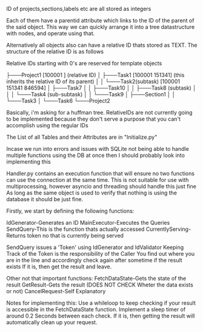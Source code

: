 
ID of projects,sections,labels etc are all stored as integers

Each of them have a parentid attribute which links to the ID of the parent of the said object.
This way we can quickly arrange it into a tree datastructure with nodes, and operate using that.

Alternatively all objects also can have a relative ID thats stored as TEXT.
The structure of the relative ID is as follows

Relative IDs starting with 0's are reserved for template objects

├───Project1    [100001 ] (relative ID)
│   ├───Task1   [100001 151341] (this inherits the relative ID of its parent)
│   │   └───Task2(subtask) [100001 151341 846594]
│   ├───Task7
│   │   ├───Task10
│   │   ├───Task8 (subtask)
│   │   │   └───Task4     (sub-subtask) 
│   │   └───Task9
│   ├───Section1
│   │   └───Task3
│   └───Task6
└───Project2

Basically, i'm asking for a huffman tree.
RelativeIDs are not currently going to be implemented because they don't serve a purpose that you can't accomplish using the regular IDs

The List of all Tables and their Attributes are in "Initialize.py"


Incase we run into errors and issues with SQLite not being able to handle multiple functions using the DB at once
then I should probably look into implementing this

Handler.py contains an execution function that will ensure no two functions can use the connection at the same time.
This is not suitable for use with multiprocessing, however asyncio and threading should handle this just fine
As long as the same object is used to verify that nothing is using the database it should be just fine.

Firstly, we start by defining the following functions:

IdGenerator-Generates an ID
MainExecutor-Executes the Queries
SendQuery-This is the function thats actually accessed
CurrentlyServing-Returns token no that is currently being served

SendQuery issues a 'Token' using IdGenerator and IdValidator
Keeping Track of the Token is the responsibility of the Caller
You find out where you are in the line and accordingly check again after sometime if the result exists
If it is, then get the result and leave.

Other not that important functions:
FetchDataState-Gets the state of the result
GetResult-Gets the result (DOES NOT CHECK Wheter the data exists or not)
CancelRequest-Self Explanatory

Notes for implementing this:
Use a whileloop to keep checking if your result is accessible in the FetchDataState function.
Implement a sleep timer of around 0.2 Seconds between each check.
If it is, then getting the result will automatically clean up your request.